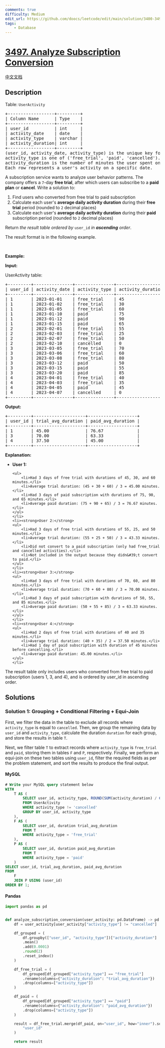 ```yaml
---
comments: true
difficulty: Medium
edit_url: https://github.com/doocs/leetcode/edit/main/solution/3400-3499/3497.Analyze%20Subscription%20Conversion/README_EN.md
tags:
    - Database
---
```


<!-- problem:start -->

# [3497. Analyze Subscription Conversion](https://leetcode.com/problems/analyze-subscription-conversion)

[中文文档](/solution/3400-3499/3497.Analyze%20Subscription%20Conversion/README.md)

## Description

<!-- description:start -->

<p>Table: <code>UserActivity</code></p>

<pre>
+------------------+---------+
| Column Name      | Type    | 
+------------------+---------+
| user_id          | int     |
| activity_date    | date    |
| activity_type    | varchar |
| activity_duration| int     |
+------------------+---------+
(user_id, activity_date, activity_type) is the unique key for this table.
activity_type is one of (&#39;free_trial&#39;, &#39;paid&#39;, &#39;cancelled&#39;).
activity_duration is the number of minutes the user spent on the platform that day.
Each row represents a user&#39;s activity on a specific date.
</pre>

<p>A subscription service wants to analyze user behavior patterns. The company offers a <code>7</code>-day <strong>free trial</strong>, after which users can subscribe to a <strong>paid plan</strong> or <strong>cancel</strong>. Write a solution to:</p>

<ol>
	<li>Find users who converted from free trial to paid subscription</li>
	<li>Calculate each user&#39;s <strong>average daily activity duration</strong> during their <strong>free trial</strong> period (rounded to <code>2</code> decimal places)</li>
	<li>Calculate each user&#39;s <strong>average daily activity duration</strong> during their <strong>paid</strong> subscription period (rounded to <code>2</code> decimal places)</li>
</ol>

<p>Return <em>the result table ordered by </em><code>user_id</code><em> in <strong>ascending</strong> order</em>.</p>

<p>The result format is in the following example.</p>

<p>&nbsp;</p>
<p><strong class="example">Example:</strong></p>

<div class="example-block">
<p><strong>Input:</strong></p>

<p>UserActivity table:</p>

<pre class="example-io">
+---------+---------------+---------------+-------------------+
| user_id | activity_date | activity_type | activity_duration |
+---------+---------------+---------------+-------------------+
| 1       | 2023-01-01    | free_trial    | 45                |
| 1       | 2023-01-02    | free_trial    | 30                |
| 1       | 2023-01-05    | free_trial    | 60                |
| 1       | 2023-01-10    | paid          | 75                |
| 1       | 2023-01-12    | paid          | 90                |
| 1       | 2023-01-15    | paid          | 65                |
| 2       | 2023-02-01    | free_trial    | 55                |
| 2       | 2023-02-03    | free_trial    | 25                |
| 2       | 2023-02-07    | free_trial    | 50                |
| 2       | 2023-02-10    | cancelled     | 0                 |
| 3       | 2023-03-05    | free_trial    | 70                |
| 3       | 2023-03-06    | free_trial    | 60                |
| 3       | 2023-03-08    | free_trial    | 80                |
| 3       | 2023-03-12    | paid          | 50                |
| 3       | 2023-03-15    | paid          | 55                |
| 3       | 2023-03-20    | paid          | 85                |
| 4       | 2023-04-01    | free_trial    | 40                |
| 4       | 2023-04-03    | free_trial    | 35                |
| 4       | 2023-04-05    | paid          | 45                |
| 4       | 2023-04-07    | cancelled     | 0                 |
+---------+---------------+---------------+-------------------+
</pre>

<p><strong>Output:</strong></p>

<pre class="example-io">
+---------+--------------------+-------------------+
| user_id | trial_avg_duration | paid_avg_duration |
+---------+--------------------+-------------------+
| 1       | 45.00              | 76.67             |
| 3       | 70.00              | 63.33             |
| 4       | 37.50              | 45.00             |
+---------+--------------------+-------------------+
</pre>

<p><strong>Explanation:</strong></p>

<ul>
	<li><strong>User 1:</strong>

    <ul>
    	<li>Had 3 days of free trial with durations of 45, 30, and 60 minutes.</li>
    	<li>Average trial duration: (45 + 30 + 60) / 3 = 45.00 minutes.</li>
    	<li>Had 3 days of paid subscription with durations of 75, 90, and 65 minutes.</li>
    	<li>Average paid duration: (75 + 90 + 65) / 3 = 76.67 minutes.</li>
    </ul>
    </li>
    <li><strong>User 2:</strong>
    <ul>
    	<li>Had 3 days of free trial with durations of 55, 25, and 50 minutes.</li>
    	<li>Average trial duration: (55 + 25 + 50) / 3 = 43.33 minutes.</li>
    	<li>Did not convert to a paid subscription (only had free_trial and cancelled activities).</li>
    	<li>Not included in the output because they didn&#39;t convert to paid.</li>
    </ul>
    </li>
    <li><strong>User 3:</strong>
    <ul>
    	<li>Had 3 days of free trial with durations of 70, 60, and 80 minutes.</li>
    	<li>Average trial duration: (70 + 60 + 80) / 3 = 70.00 minutes.</li>
    	<li>Had 3 days of paid subscription with durations of 50, 55, and 85 minutes.</li>
    	<li>Average paid duration: (50 + 55 + 85) / 3 = 63.33 minutes.</li>
    </ul>
    </li>
    <li><strong>User 4:</strong>
    <ul>
    	<li>Had 2 days of free trial with durations of 40 and 35 minutes.</li>
    	<li>Average trial duration: (40 + 35) / 2 = 37.50 minutes.</li>
    	<li>Had 1 day of paid subscription with duration of 45 minutes before cancelling.</li>
    	<li>Average paid duration: 45.00 minutes.</li>
    </ul>
    </li>

</ul>

<p>The result table only includes users who converted from free trial to paid subscription (users 1, 3, and 4), and is ordered by user_id in ascending order.</p>
</div>

<!-- description:end -->

## Solutions

<!-- solution:start -->

### Solution 1: Grouping + Conditional Filtering + Equi-Join

First, we filter the data in the table to exclude all records where `activity_type` is equal to `cancelled`. Then, we group the remaining data by `user_id` and `activity_type`, calculate the duration `duration` for each group, and store the results in table `T`.

Next, we filter table `T` to extract records where `activity_type` is `free_trial` and `paid`, storing them in tables `F` and `P`, respectively. Finally, we perform an equi-join on these two tables using `user_id`, filter the required fields as per the problem statement, and sort the results to produce the final output.

<!-- tabs:start -->

#### MySQL

```sql
# Write your MySQL query statement below
WITH
    T AS (
        SELECT user_id, activity_type, ROUND(SUM(activity_duration) / COUNT(1), 2) duration
        FROM UserActivity
        WHERE activity_type != 'cancelled'
        GROUP BY user_id, activity_type
    ),
    F AS (
        SELECT user_id, duration trial_avg_duration
        FROM T
        WHERE activity_type = 'free_trial'
    ),
    P AS (
        SELECT user_id, duration paid_avg_duration
        FROM T
        WHERE activity_type = 'paid'
    )
SELECT user_id, trial_avg_duration, paid_avg_duration
FROM
    F
    JOIN P USING (user_id)
ORDER BY 1;
```

#### Pandas

```python
import pandas as pd


def analyze_subscription_conversion(user_activity: pd.DataFrame) -> pd.DataFrame:
    df = user_activity[user_activity["activity_type"] != "cancelled"]

    df_grouped = (
        df.groupby(["user_id", "activity_type"])["activity_duration"]
        .mean()
        .add(0.0001)
        .round(2)
        .reset_index()
    )

    df_free_trial = (
        df_grouped[df_grouped["activity_type"] == "free_trial"]
        .rename(columns={"activity_duration": "trial_avg_duration"})
        .drop(columns=["activity_type"])
    )

    df_paid = (
        df_grouped[df_grouped["activity_type"] == "paid"]
        .rename(columns={"activity_duration": "paid_avg_duration"})
        .drop(columns=["activity_type"])
    )

    result = df_free_trial.merge(df_paid, on="user_id", how="inner").sort_values(
        "user_id"
    )

    return result
```

<!-- tabs:end -->

<!-- solution:end -->

<!-- problem:end -->
